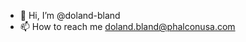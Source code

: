 - 👋 Hi, I’m @doland-bland
- 📫 How to reach me doland.bland@phalconusa.com


<!---
doland-bland/doland-bland is a ✨ special ✨ repository because its `README.md` (this file) appears on your GitHub profile.
You can click the Preview link to take a look at your changes.
--->
